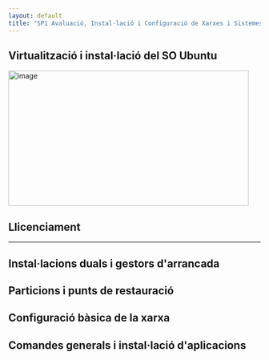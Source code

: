 ```yaml
---
layout: default
title: "SP1 Avaluació, Instal·lació i Configuració de Xarxes i Sistemes Operatius"
---
```


## Virtualització i instal·lació del SO Ubuntu

<img width="480" height="270" alt="image" src="https://github.com/user-attachments/assets/31b4f4f1-0054-4f88-a3a1-61096982d602" />

## Llicenciament
-----
## Instal·lacions duals i gestors d'arrancada
## Particions i punts de restauració
## Configuració bàsica de la xarxa
## Comandes generals i instal·lació d'aplicacions
